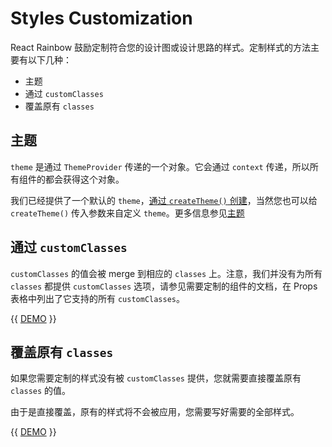 # Styles Customization

React Rainbow 鼓励定制符合您的设计图或设计思路的样式。定制样式的方法主要有以下几种：

- 主题
- 通过 `customClasses`
- 覆盖原有 `classes`

## 主题

`theme` 是通过 `ThemeProvider` 传递的一个对象。它会通过 `context` 传递，所以所有组件的都会获得这个对象。

我们已经提供了一个默认的 `theme`，[通过 `createTheme()` 创建](/react/docs/getting-started/quick-start)，当然您也可以给 `createTheme()` 传入参数来自定义 `theme`。更多信息参见[主题](/react/docs/customizations/theming)

## 通过 `customClasses`

`customClasses` 的值会被 merge 到相应的 `classes` 上。注意，我们并没有为所有 `classes` 都提供 `customClasses` 选项，请参见需要定制的组件的文档，在 Props 表格中列出了它支持的所有 `customClasses`。

{{ [DEMO](CustomClasses) }}

## 覆盖原有 `classes`

如果您需要定制的样式没有被 `customClasses` 提供，您就需要直接覆盖原有 `classes` 的值。

由于是直接覆盖，原有的样式将不会被应用，您需要写好需要的全部样式。

{{ [DEMO](ClassOverriding) }}